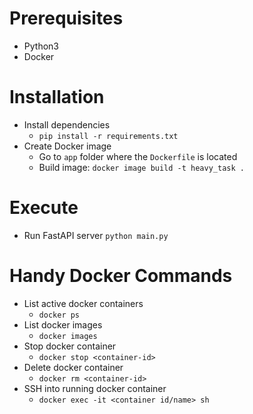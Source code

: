 # Prerequisites
- Python3
- Docker

# Installation
- Install dependencies 
    - `pip install -r requirements.txt`
- Create Docker image
    - Go to `app` folder where the `Dockerfile` is located
    - Build image: `docker image build -t heavy_task .`

# Execute
- Run FastAPI server `python main.py`


# Handy Docker Commands
- List active docker containers
    - `docker ps`
- List docker images
    - `docker images`
- Stop docker container
    -  `docker stop <container-id>`
- Delete docker container
    -  `docker rm <container-id>`
- SSH into running docker container
    - `docker exec -it <container id/name> sh`
